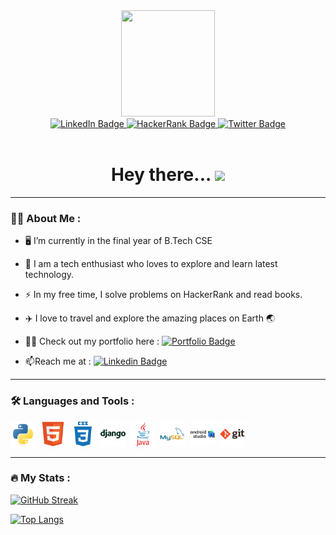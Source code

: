 <!-- Created By Anubhav Verma -->

<div id="header" align="center">
  <img src="https://media.giphy.com/media/gjrYDwbjnK8x36xZIO/giphy.gif" width="150" height="170"/>
</div>

<div id="badges" align="center">
  <a href="https://www.linkedin.com/in/iam-anubhav">
    <img src="https://img.shields.io/badge/linkedin-%230077B5.svg?style=for-the-badge&logo=linkedin&logoColor=white" alt="LinkedIn Badge"/>
  </a>
  <a href="https://www.hackerrank.com/iam_anubhav">
    <img src="https://img.shields.io/badge/-Hackerrank-2EC866?style=for-the-badge&logo=HackerRank&logoColor=white" alt="HackerRank Badge"/>
  </a>
  <a href="https://twitter.com/iam_anubhavv">
    <img src="https://img.shields.io/badge/Twitter-blue?style=for-the-badge&logo=twitter&logoColor=white" alt="Twitter Badge"/>
  </a>
</div>

<div align="center">
  <img src="https://komarev.com/ghpvc/?username=iam-anubhav&style=flat-square&color=blue" alt=""/>
</div>

<h1 align="center">
  Hey there...
  <img src="https://media.giphy.com/media/hvRJCLFzcasrR4ia7z/giphy.gif" width="30px"/>
</h1>

---

### :man_technologist: About Me :

- :desktop_computer: I’m currently in the final year of B.Tech CSE

- :telescope: I am a tech enthusiast who loves to explore and learn latest technology.

- :zap: In my free time, I solve problems on HackerRank and read books.

- :airplane: I love to travel and explore the amazing places on Earth :earth_asia:

- :man_office_worker: Check out my portfolio here : [![Portfolio Badge](https://img.shields.io/badge/Anubhav_Verma-orange)](https://iam-anubhav.github.io/Portfolio/)

- :mailbox:Reach me at : [![Linkedin Badge](https://img.shields.io/badge/-Anubhav_Verma-blue?style=flat&logo=Linkedin&logoColor=white)](your-linkedin-url)

---

### :hammer_and_wrench: Languages and Tools :

<div>
  <img src="https://github.com/devicons/devicon/blob/master/icons/python/python-original.svg" title="Python" alt="Python"width="40" height="40"/>&nbsp;
  <img src="https://github.com/devicons/devicon/blob/master/icons/html5/html5-original.svg" title="HTML5" alt="HTML" width="40" height="40"/>&nbsp;
  <img src="https://github.com/devicons/devicon/blob/master/icons/css3/css3-plain-wordmark.svg"  title="CSS3" alt="CSS" width="40" height="40"/>&nbsp;
  <img src="https://github.com/devicons/devicon/blob/master/icons/django/django-plain-wordmark.svg" title="Django" alt="Django" width="40" height="40"/>&nbsp;
  <img src="https://github.com/devicons/devicon/blob/master/icons/java/java-original-wordmark.svg" title="Java" alt="Java" width="40" height="40"/>&nbsp;
  <img src="https://github.com/devicons/devicon/blob/master/icons/mysql/mysql-original-wordmark.svg" title="MySQL"  alt="MySQL" width="40" height="40"/>&nbsp;
  <img src="https://github.com/devicons/devicon/blob/master/icons/androidstudio/androidstudio-original-wordmark.svg" title="AndroidStudio" alt="Android Studio" width="40" height="40"/>&nbsp;
  <img src="https://github.com/devicons/devicon/blob/master/icons/git/git-original-wordmark.svg" title="Git" **alt="Git" width="40" height="40"/>
</div>

---

### :fire: My Stats :

[![GitHub Streak](http://github-readme-streak-stats.herokuapp.com?user=iam-anubhav&theme=vision-friendly-dark)](https://git.io/streak-stats)

[![Top Langs](https://github-readme-stats.vercel.app/api/top-langs/?username=iam-anubhav&layout=compact&theme=vision-friendly-dark)](https://github.com/anuraghazra/github-readme-stats)


<!-- Created By Anubhav Verma -->

